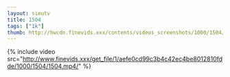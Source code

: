```yaml
--- 
layout: sieutv
title: 1504
tags: ["1k"]
thumb: http://hwcdn.finevids.xxx/contents/videos_screenshots/1000/1504/preview.mp4.jpg
---
```

{% include video src="http://www.finevids.xxx/get_file/1/aefe0cd99c3b4c42ec4be8012810fdde/1000/1504/1504.mp4/" %} 
